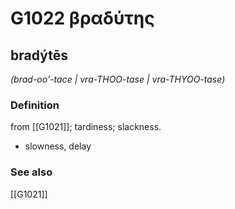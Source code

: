 # G1022 βραδύτης

## bradýtēs

_(brad-oo'-tace | vra-THOO-tase | vra-THYOO-tase)_

### Definition

from [[G1021]]; tardiness; slackness.

- slowness, delay

### See also

[[G1021]]


